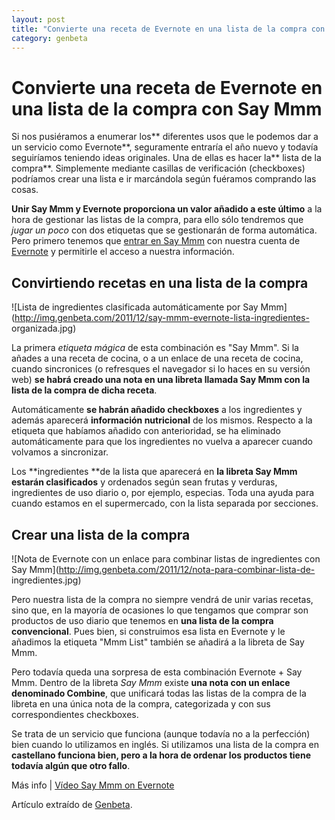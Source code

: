 ```yaml
---
layout: post
title: "Convierte una receta de Evernote en una lista de la compra con Say Mmm"
category: genbeta
---
```


# Convierte una receta de Evernote en una lista de la compra con Say Mmm

Si nos pusiéramos a enumerar los** diferentes usos que le podemos dar a un
servicio como Evernote**, seguramente entraría el año nuevo y todavía
seguiríamos teniendo ideas originales. Una de ellas es hacer la** lista de la
compra**. Simplemente mediante casillas de verificación (checkboxes) podríamos
crear una lista e ir marcándola según fuéramos comprando las cosas.

**Unir Say Mmm y Evernote proporciona un valor añadido a este último** a la hora de gestionar las listas de la compra, para ello sólo tendremos que _jugar un poco_ con dos etiquetas que se gestionarán de forma automática. Pero primero tenemos que [entrar en Say Mmm](http://www.saymmm.com/evernote.php) con nuestra cuenta de [Evernote](http://www.genbeta.com/productos/productividad-personal/evernote) y permitirle el acceso a nuestra información.  
  

## Convirtiendo recetas en una lista de la compra

  
![Lista de ingredientes clasificada automáticamente por Say
Mmm](http://img.genbeta.com/2011/12/say-mmm-evernote-lista-ingredientes-
organizada.jpg)

La primera _etiqueta mágica_ de esta combinación es "Say Mmm". Si la añades a
una receta de cocina, o a un enlace de una receta de cocina, cuando
sincronices (o refresques el navegador si lo haces en su versión web) **se
habrá creado una nota en una libreta llamada Say Mmm con la lista de la compra
de dicha receta**.

Automáticamente **se habrán añadido checkboxes** a los ingredientes y además
aparecerá **información nutricional** de los mismos. Respecto a la etiqueta
que habíamos añadido con anterioridad, se ha eliminado automáticamente para
que los ingredientes no vuelva a aparecer cuando volvamos a sincronizar.

Los **ingredientes **de la lista que aparecerá en **la libreta Say Mmm estarán
clasificados** y ordenados según sean frutas y verduras, ingredientes de uso
diario o, por ejemplo, especias. Toda una ayuda para cuando estamos en el
supermercado, con la lista separada por secciones.

## Crear una lista de la compra

  
![Nota de Evernote con un enlace para combinar listas de ingredientes con Say
Mmm](http://img.genbeta.com/2011/12/nota-para-combinar-lista-de-
ingredientes.jpg)

Pero nuestra lista de la compra no siempre vendrá de unir varias recetas, sino
que, en la mayoría de ocasiones lo que tengamos que comprar son productos de
uso diario que tenemos en **una lista de la compra convencional**. Pues bien,
si construimos esa lista en Evernote y le añadimos la etiqueta "Mmm List"
también se añadirá a la libreta de Say Mmm.

Pero todavía queda una sorpresa de esta combinación Evernote + Say Mmm. Dentro
de la libreta _Say Mmm_ existe **una nota con un enlace denominado Combine**,
que unificará todas las listas de la compra de la libreta en una única nota de
la compra, categorizada y con sus correspondientes checkboxes.

Se trata de un servicio que funciona (aunque todavía no a la perfección) bien
cuando lo utilizamos en inglés. Si utilizamos una lista de la compra en
**castellano **funciona bien, pero a la hora de ordenar los productos tiene**
todavía algún que otro fallo**.

Más info | [Vídeo Say Mmm on
Evernote](http://www.facebook.com/video/video.php?v=321677067856564)

Artículo extraído de [Genbeta](http://www.genbeta.com).